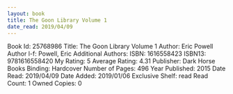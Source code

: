 ```yaml
---
layout: book
title: The Goon Library Volume 1
date_read: 2019/04/09
---
```


Book Id: 25768986
Title: The Goon Library Volume 1
Author: Eric Powell
Author l-f: Powell, Eric
Additional Authors: 
ISBN: 1616558423
ISBN13: 9781616558420
My Rating: 5
Average Rating: 4.31
Publisher: Dark Horse Books
Binding: Hardcover
Number of Pages: 496
Year Published: 2015
Date Read: 2019/04/09
Date Added: 2019/01/06
Exclusive Shelf: read
Read Count: 1
Owned Copies: 0

